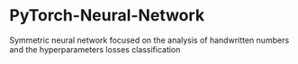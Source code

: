 # PyTorch-Neural-Network
Symmetric neural network focused on the analysis of handwritten numbers and the hyperparameters losses classification 
